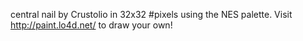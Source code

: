 central nail by Crustolio in 32x32 #pixels using the NES palette. Visit http://paint.lo4d.net/ to draw your own! 